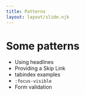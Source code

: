 ```yaml
---
title: Patterns
layout: layout/slide.njk
---
```


# Some patterns

- Using headlines
- Providing a Skip Link
- tabindex examples
- `:focus-visible`
- Form validation
